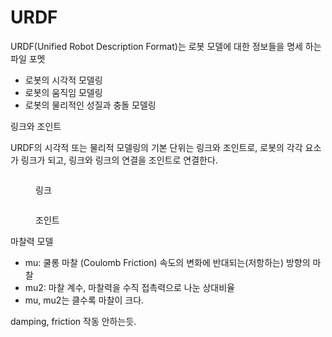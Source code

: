 # URDF

URDF(Unified Robot Description Format)는 로봇 모델에 대한 정보들을 명세 하는 파일 포멧

* 로봇의 시각적 모델링&#x20;
* 로봇의 움직임 모델링
* 로봇의 물리적인 성질과 충돌 모델링 &#x20;



링크와 조인트

URDF의 시각적 또는 물리적 모델링의 기본 단위는 링크와 조인트로, 로봇의 각각 요소가 링크가 되고, 링크와 링크의 연결을 조인트로 연결한다.

<figure><img src="http://wiki.ros.org/urdf/XML/link?action=AttachFile&#x26;do=get&#x26;target=inertial.png" alt=""><figcaption><p>링크</p></figcaption></figure>

<figure><img src="http://wiki.ros.org/urdf/XML/joint?action=AttachFile&#x26;do=get&#x26;target=joint.png" alt=""><figcaption><p>조인트</p></figcaption></figure>



마찰력 모델

* mu: 쿨롱 마찰 (Coulomb Friction) 속도의 변화에 반대되는(저항하는) 방향의 마찰
* mu2: 마찰 계수, 마찰력을 수직 접촉력으로 나눈 상대비율
* mu, mu2는 클수록 마찰이 크다.



damping, friction 작동 안하는듯.&#x20;

